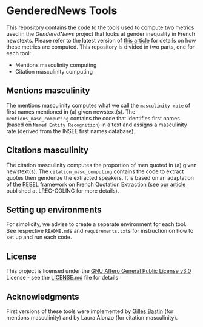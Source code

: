 # GenderedNews Tools

This repository contains the code to the tools used to compute two metrics used in the _GenderedNews_ project that looks at gender inequality in French newstexts. Please refer to the latest version of [this article](https://arxiv.org/abs/2202.05682) for details on how these metrics are computed. This repository is divided in two parts, one for each tool:
- Mentions masculinity computing 
- Citation masculinity computing

## Mentions masculinity

The mentions masculinity computes what we call the `masculinity rate` of first names mentioned in (a) given newstext(s). The `mentions_masc_computing` contains the code that identifies first names (based on `Named Entity Recognition`) in a text and assigns a masculinity rate (derived from the INSEE first names database). 

## Citations masculinity

The citation masculinity computes the proportion of men quoted in (a) given newstext(s). The `citation_masc_computing` contains the code to extract quotes then genderize the extracted speakers. It is based on an adaptation of the [REBEL](https://github.com/Babelscape/rebel/tree/main) framework on French Quotation Extraction (see [our article](https://aclanthology.org/2024.lrec-main.654/) published at LREC-COLING for more details).

## Setting up environments

For simplicity, we advise to create a separate environment for each tool. See respective `README.md`s and `requirements.txt`s for instruction on how to set up and run each code.

## License

This project is licensed under the [GNU Affero General Public License v3.0](LICENSE.md)
License - see the [LICENSE.md](LICENSE.md) file for
details

## Acknowledgments

First versions of these tools were implemented by [Gilles Bastin](https://github.com/gillesbastin) (for mentions masculinity) and by Laura Alonzo (for citation masculinity).